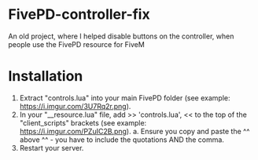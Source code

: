 # FivePD-controller-fix
An old project, where I helped disable buttons on the controller, when people use the FivePD resource for FiveM

# Installation
1. Extract "controls.lua" into your main FivePD folder (see example: https://i.imgur.com/3U7Rq2r.png).
2. In your "__resource.lua" file, add >>   'controls.lua',   << to the top of the "client_scripts" brackets (see example: https://i.imgur.com/PZuIC2B.png).
	a. Ensure you copy and paste the   ^^   above   ^^ - you have to include the quotations AND the comma.
3. Restart your server.
